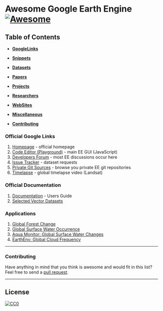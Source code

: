 # Awesome Google Earth Engine [![Awesome](https://cdn.rawgit.com/sindresorhus/awesome/d7305f38d29fed78fa85652e3a63e154dd8e8829/media/badge.svg)](https://github.com/sindresorhus/awesome)

## Table of Contents

* **[GoogleLinks](#googlelinks)**  

* **[Snippets](#snippets)**  

* **[Datasets](#datasets)**  

* **[Papers](#papers)**  

* **[Projects](#projects)**

* **[Researchers](#researchers)**  

* **[WebSites](#websites)**  

* **[Miscellaneous](#miscellaneous)**  

* **[Contributing](#contributing)**  


### Official Google Links

1.  [Homepage](http://earthengine.google.com) - official homepage
2.  [Code Editor (Playground)](http://code.earthengine.google.com) - main EE GUI (JavaScript)
3.  [Developers Forum](https://groups.google.com/forum/#!forum/google-earth-engine-developers) - most EE discussions occur here
4.  [Issue Tracker](https://issuetracker.google.com/issues?q=componentid:184426&p=1) - dataset requests
5.  [Private Git Sources](https://earthengine.googlesource.com/#) - browse you private EE git repositories
6.  [Timelapse](https://earthengine.google.com/timelapse/#) - global timelapse video (Landsat)

### Official Documentation
1.  [Documentation](https://developers.google.com/earth-engine/) - Users Guide
2.  [Selected Vector Datasets](https://developers.google.com/earth-engine/vector_datasets)

### Applications

1. [Global Forest Change](https://earthenginepartners.appspot.com/science-2013-global-forest)
2. [Global Surface Water Occurrence](http://global-surface-water.appspot.com)
3. [Aqua Monitor: Global Surface Water Changes](http://aqua-monitor.appspot.com)
4. [EarthEnv: Global Cloud Frequency](http://www.earthenv.org/cloud)

-----
### Contributing
Have anything in mind that you think is awesome and would fit in this list? Feel free to send a [pull request](https://github.com/gena/awesome-google-earth-engine/pulls). 

-----
## License

[![CC0](http://i.creativecommons.org/p/zero/1.0/88x31.png)](http://creativecommons.org/publicdomain/zero/1.0/)
